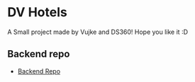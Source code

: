 # DV Hotels

A Small project made by Vujke and DS360!
Hope you like it :D

## Backend repo
- [Backend Repo](https://github.com/vujic02/DV-Hotels-Backend)
